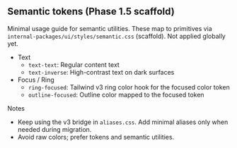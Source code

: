 ## Semantic tokens (Phase 1.5 scaffold)

Minimal usage guide for semantic utilities. These map to primitives via `internal-packages/ui/styles/semantic.css` (scaffold). Not applied globally yet.

- Text
  - `text-text`: Regular content text
  - `text-inverse`: High-contrast text on dark surfaces
- Focus / Ring
  - `ring-focused`: Tailwind v3 ring color hook for the focused color token
  - `outline-focused`: Outline color mapped to the focused token

Notes
- Keep using the v3 bridge in `aliases.css`. Add minimal aliases only when needed during migration.
- Avoid raw colors; prefer tokens and semantic utilities.


